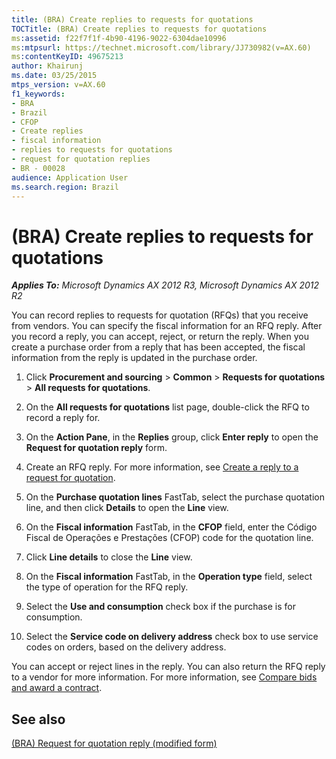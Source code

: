 ```yaml
---
title: (BRA) Create replies to requests for quotations
TOCTitle: (BRA) Create replies to requests for quotations
ms:assetid: f22f7f1f-4b90-4196-9022-6304dae10996
ms:mtpsurl: https://technet.microsoft.com/library/JJ730982(v=AX.60)
ms:contentKeyID: 49675213
author: Khairunj
ms.date: 03/25/2015
mtps_version: v=AX.60
f1_keywords:
- BRA
- Brazil
- CFOP
- Create replies
- fiscal information
- replies to requests for quotations
- request for quotation replies
- BR - 00028
audience: Application User
ms.search.region: Brazil
---
```


# (BRA) Create replies to requests for quotations 


_**Applies To:** Microsoft Dynamics AX 2012 R3, Microsoft Dynamics AX 2012 R2_

You can record replies to requests for quotation (RFQs) that you receive from vendors. You can specify the fiscal information for an RFQ reply. After you record a reply, you can accept, reject, or return the reply. When you create a purchase order from a reply that has been accepted, the fiscal information from the reply is updated in the purchase order.

1.  Click **Procurement and sourcing** \> **Common** \> **Requests for quotations** \> **All requests for quotations**.

2.  On the **All requests for quotations** list page, double-click the RFQ to record a reply for.

3.  On the **Action Pane**, in the **Replies** group, click **Enter reply** to open the **Request for quotation reply** form.

4.  Create an RFQ reply. For more information, see [Create a reply to a request for quotation](create-a-reply-to-a-request-for-quotation.md).

5.  On the **Purchase quotation lines** FastTab, select the purchase quotation line, and then click **Details** to open the **Line** view.

6.  On the **Fiscal information** FastTab, in the **CFOP** field, enter the Código Fiscal de Operações e Prestações (CFOP) code for the quotation line.

7.  Click **Line details** to close the **Line** view.

8.  On the **Fiscal information** FastTab, in the **Operation type** field, select the type of operation for the RFQ reply.

9.  Select the **Use and consumption** check box if the purchase is for consumption.

10. Select the **Service code on delivery address** check box to use service codes on orders, based on the delivery address.

You can accept or reject lines in the reply. You can also return the RFQ reply to a vendor for more information. For more information, see [Compare bids and award a contract](compare-bids-and-award-a-contract.md).

## See also

[(BRA) Request for quotation reply (modified form)](https://technet.microsoft.com/library/jj730981\(v=ax.60\))

  


